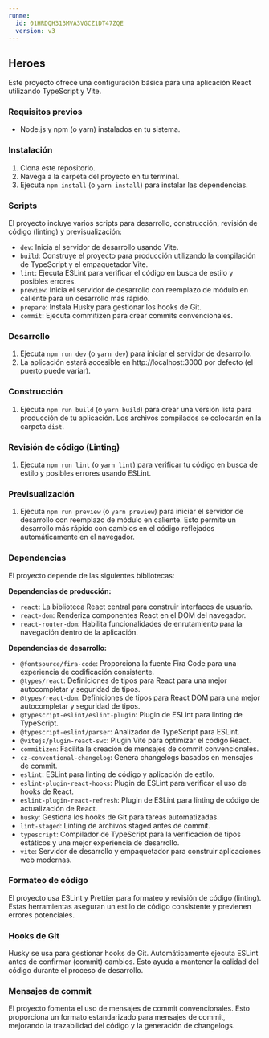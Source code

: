 ```yaml
---
runme:
  id: 01HRDQH313MVA3VGCZ1DT47ZQE
  version: v3
---
```


## Heroes

Este proyecto ofrece una configuración básica para una aplicación React utilizando TypeScript y Vite.

### Requisitos previos

- Node.js y npm (o yarn) instalados en tu sistema.

### Instalación

1. Clona este repositorio.
2. Navega a la carpeta del proyecto en tu terminal.
3. Ejecuta `npm install` (o `yarn install`) para instalar las dependencias.

### Scripts

El proyecto incluye varios scripts para desarrollo, construcción, revisión de código (linting) y previsualización:

- `dev`: Inicia el servidor de desarrollo usando Vite.
- `build`: Construye el proyecto para producción utilizando la compilación de TypeScript y el empaquetador Vite.
- `lint`: Ejecuta ESLint para verificar el código en busca de estilo y posibles errores.
- `preview`: Inicia el servidor de desarrollo con reemplazo de módulo en caliente para un desarrollo más rápido.
- `prepare`: Instala Husky para gestionar los hooks de Git.
- `commit`: Ejecuta commitizen para crear commits convencionales.

### Desarrollo

1. Ejecuta `npm run dev` (o `yarn dev`) para iniciar el servidor de desarrollo.
2. La aplicación estará accesible en http://localhost:3000 por defecto (el puerto puede variar).

### Construcción

1. Ejecuta `npm run build` (o `yarn build`) para crear una versión lista para producción de tu aplicación. Los archivos compilados se colocarán en la carpeta `dist`.

### Revisión de código (Linting)

1. Ejecuta `npm run lint` (o `yarn lint`) para verificar tu código en busca de estilo y posibles errores usando ESLint.

### Previsualización

1. Ejecuta `npm run preview` (o `yarn preview`) para iniciar el servidor de desarrollo con reemplazo de módulo en caliente. Esto permite un desarrollo más rápido con cambios en el código reflejados automáticamente en el navegador.

### Dependencias

El proyecto depende de las siguientes bibliotecas:

**Dependencias de producción:**

- `react`: La biblioteca React central para construir interfaces de usuario.
- `react-dom`: Renderiza componentes React en el DOM del navegador.
- `react-router-dom`: Habilita funcionalidades de enrutamiento para la navegación dentro de la aplicación.

**Dependencias de desarrollo:**

- `@fontsource/fira-code`: Proporciona la fuente Fira Code para una experiencia de codificación consistente.
- `@types/react`: Definiciones de tipos para React para una mejor autocompletar y seguridad de tipos.
- `@types/react-dom`: Definiciones de tipos para React DOM para una mejor autocompletar y seguridad de tipos.
- `@typescript-eslint/eslint-plugin`: Plugin de ESLint para linting de TypeScript.
- `@typescript-eslint/parser`: Analizador de TypeScript para ESLint.
- `@vitejs/plugin-react-swc`: Plugin Vite para optimizar el código React.
- `commitizen`: Facilita la creación de mensajes de commit convencionales.
- `cz-conventional-changelog`: Genera changelogs basados en mensajes de commit.
- `eslint`: ESLint para linting de código y aplicación de estilo.
- `eslint-plugin-react-hooks`: Plugin de ESLint para verificar el uso de hooks de React.
- `eslint-plugin-react-refresh`: Plugin de ESLint para linting de código de actualización de React.
- `husky`: Gestiona los hooks de Git para tareas automatizadas.
- `lint-staged`: Linting de archivos staged antes de commit.
- `typescript`: Compilador de TypeScript para la verificación de tipos estáticos y una mejor experiencia de desarrollo.
- `vite`: Servidor de desarrollo y empaquetador para construir aplicaciones web modernas.

### Formateo de código

El proyecto usa ESLint y Prettier para formateo y revisión de código (linting). Estas herramientas aseguran un estilo de código consistente y previenen errores potenciales.

### Hooks de Git

Husky se usa para gestionar hooks de Git. Automáticamente ejecuta ESLint antes de confirmar (commit) cambios. Esto ayuda a mantener la calidad del código durante el proceso de desarrollo.

### Mensajes de commit

El proyecto fomenta el uso de mensajes de commit convencionales. Esto proporciona un formato estandarizado para mensajes de commit, mejorando la trazabilidad del código y la generación de changelogs.
